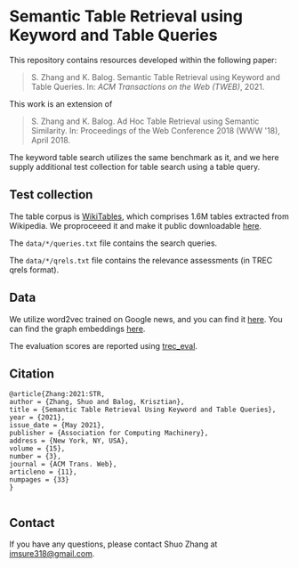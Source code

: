 # Semantic Table Retrieval using Keyword and Table Queries

This repository contains resources developed within the following paper:

> S. Zhang and K. Balog. Semantic Table Retrieval using Keyword and Table Queries. In: *ACM Transactions on the Web (TWEB)*, 2021.

This work is an extension of

> S. Zhang and K. Balog. Ad Hoc Table Retrieval using Semantic Similarity. In: Proceedings of the Web Conference 2018 (WWW '18), April 2018.

The keyword table search utilizes the same benchmark as it, and we here supply additional test collection for table search using a table query.


## Test collection

The table corpus is [WikiTables](http://websail-fe.cs.northwestern.edu/TabEL/), which comprises 1.6M tables extracted from Wikipedia. We proproceeed it and make it public downloadable [here](http://iai.group/downloads/smart_table/WP_tables.zip).

The `data/*/queries.txt` file contains the search queries.

The `data/*/qrels.txt` file contains the relevance assessments (in TREC qrels format).  

## Data

We utilize word2vec trained on Google news, and you can find it [here](https://github.com/mmihaltz/word2vec-GoogleNews-vectors). You can find the graph embeddings [here](http://data.dws.informatik.uni-mannheim.de/rdf2vec/).




The evaluation scores are reported using [trec_eval](https://github.com/usnistgov/trec_eval).


## Citation
```
@article{Zhang:2021:STR,
author = {Zhang, Shuo and Balog, Krisztian},
title = {Semantic Table Retrieval Using Keyword and Table Queries},
year = {2021},
issue_date = {May 2021},
publisher = {Association for Computing Machinery},
address = {New York, NY, USA},
volume = {15},
number = {3},
journal = {ACM Trans. Web},
articleno = {11},
numpages = {33}
}


```

## Contact
If you have any questions, please contact Shuo Zhang at imsure318@gmail.com.
